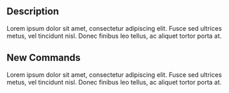 ## Description

Lorem ipsum dolor sit amet, consectetur adipiscing elit. Fusce sed ultrices metus, vel tincidunt nisl. Donec finibus leo tellus, ac aliquet tortor porta at.


## New Commands

Lorem ipsum dolor sit amet, consectetur adipiscing elit. Fusce sed ultrices metus, vel tincidunt nisl. Donec finibus leo tellus, ac aliquet tortor porta at.
